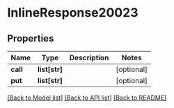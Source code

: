 # InlineResponse20023

## Properties
Name | Type | Description | Notes
------------ | ------------- | ------------- | -------------
**call** | **list[str]** |  | [optional] 
**put** | **list[str]** |  | [optional] 

[[Back to Model list]](../README.md#documentation-for-models) [[Back to API list]](../README.md#documentation-for-api-endpoints) [[Back to README]](../README.md)



